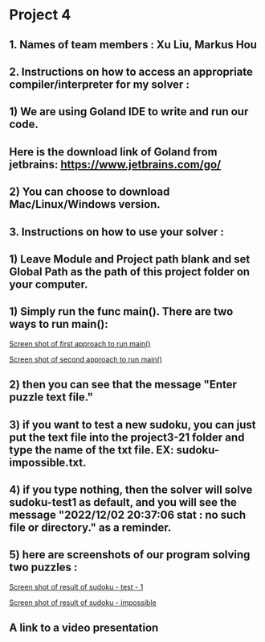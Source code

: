 # Project 4
## 1. Names of team members : Xu Liu, Markus Hou
##
## 2. Instructions on how to access an appropriate compiler/interpreter for my solver :
## 1) We are using Goland IDE to write and run our code.
## Here is the download link of Goland from jetbrains: https://www.jetbrains.com/go/
## 2) You can choose to download Mac/Linux/Windows version.
##
## 3. Instructions on how to use your solver :
## 1) Leave Module and Project path blank and set Global Path as the path of this project folder on your computer.
## 1) Simply run the func main(). There are two ways to run main():
[Screen shot of first approach to run main()](images/First-way-to-run-main().png)

[Screen shot of second approach to run main()](images/Second-way-to-run-main().png)
## 2) then you can see that the message "Enter puzzle text file."
## 3) if you want to test a new sudoku, you can just put the text file into the project3-21 folder and type the name of the txt file. EX: sudoku-impossible.txt.
## 4) if you type nothing, then the solver will solve sudoku-test1 as default, and you will see the message "2022/12/02 20:37:06 stat : no such file or directory." as a reminder.
## 5) here are screenshots of our program solving two puzzles : 
[Screen shot of result of sudoku - test - 1](images/Result-of-sudoku-test1.png)

[Screen shot of result of sudoku - impossible](images/Result-of-sudoku-impossible-solve.png)


## A link to a video presentation

